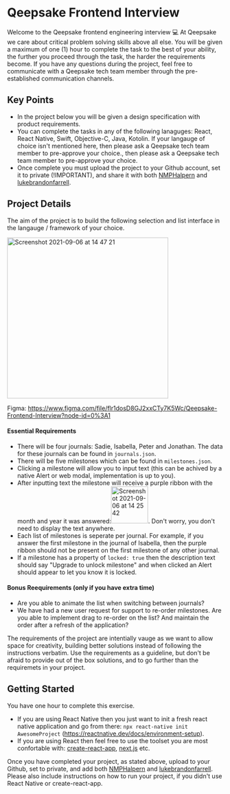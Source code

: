 # Qeepsake Frontend Interview

Welcome to the Qeepsake frontend engineering interview 💻 At Qeepsake we care about critical problem solving skills above all else. You will be given a maximum of one (1) hour to complete the task to the best of your ability, the further you proceed through the task, the harder the requirements become. If you have any questions during the project, feel free to communicate with a Qeepsake tech team member through the pre-established communication channels.

## Key Points

- In the project below you will be given a design specification with product requirements.
- You can complete the tasks in any of the following lanaguges: React, React Native, Swift, Objective-C, Java, Kotolin. If your langauge of choice isn't mentioned here, then please ask a Qeepsake tech team member to pre-approve your choice., then please ask a Qeepsake tech team member to pre-approve your choice.
- Once complete you must upload the project to your Github account, set it to private (!IMPORTANT), and share it with both [NMPHalpern](https://github.com/NMPHalpern) and [lukebrandonfarrell](https://github.com/lukebrandonfarrell).

## Project Details

The aim of the project is to build the following selection and list interface in the langauge / framework of your choice.

<img width="375" alt="Screenshot 2021-09-06 at 14 47 21" src="https://user-images.githubusercontent.com/18139277/132219807-0f780b13-f8e6-417d-bc52-625eadfcf1c5.png">

Figma: https://www.figma.com/file/flr1dosD8GJ2xxCTy7K5Wc/Qeepsake-Frontend-Interview?node-id=0%3A1

#### Essential Requirements 

- There will be four journals: Sadie, Isabella, Peter and Jonathan. The data for these journals can be found in `journals.json`.
- There will be five milestones which can be found in `milestones.json`.
- Clicking a milestone will allow you to input text (this can be achived by a native Alert or web modal, implementation is up to you).
- After inputting text the milestone will receive a purple ribbon with the month and year it was answered:<img width="86" alt="Screenshot 2021-09-06 at 14 25 42" src="https://user-images.githubusercontent.com/18139277/132217245-6442634f-706b-4ad1-a43b-fe45ed87d3db.png">. Don't worry, you don't need to display the text anywhere.
- Each list of milestones is seperate per journal. For example, if you answer the first milestone in the journal of Isabella, then the purple ribbon should not be present on the first milestone of any other journal.
- If a milestone has a property of `locked: true` then the description text should say "Upgrade to unlock milestone" and when clicked an Alert should appear to let you know it is locked.

#### Bonus Reequirements (only if you have extra time)

- Are you able to animate the list when switching between journals?
- We have had a new user request for support to re-order milestones. Are you able to implement drag to re-order on the list? And maintain the order after a refresh of the application?

The requirements of the project are intentially vauge as we want to allow space for creativity, building better solutions instead of following the instructions verbatim. Use the requirements as a guideline, but don't be afraid to provide out of the box solutions, and to go further than the requiremets in your project.

## Getting Started

You have one hour to complete this exercise.

- If you are using React Native then you just want to init a fresh react native application and go from there: `npx react-native init AwesomeProject` (https://reactnative.dev/docs/environment-setup).
- If you are using React then feel free to use the toolset you are most confortable with: [create-react-app](https://github.com/facebook/create-react-app), [next.js](https://nextjs.org/) etc.

Once you have completed your project, as stated above, upload to your Github, set to private, and add both [NMPHalpern](https://github.com/NMPHalpern) and [lukebrandonfarrell](https://github.com/lukebrandonfarrell). Please also include instructions on how to run your project, if you didn't use React Native or create-react-app.
